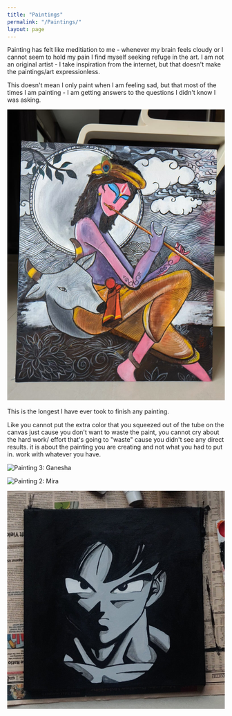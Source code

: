 ```yaml
---
title: "Paintings"
permalink: "/Paintings/"
layout: page
---
```

Painting has felt like meditiation to me - whenever my brain feels cloudy or I cannot seem to hold my pain I find myself seeking refuge in the art. I am not an original artist - I take inspiration from the internet, but that doesn't make the paintings/art expressionless. 

This doesn't mean I only paint when I am feeling sad, but that most of the times I am painting - I am getting answers to the questions I didn't know I was asking.

![Painting 4: Krishna](/assets/Painting_Pictures/PXL_20240310_112623616_exported_1705_1710074062089.jpg)

This is the longest I have ever took to finish any painting. 

Like you cannot put the extra color that you squeezed out of the tube on the canvas just cause you don't want to waste the paint, you cannot cry about the hard work/ effort that's going to "waste" cause you didn't see any direct results. it is about the painting you are creating and not what you had to put in. work with whatever you have. 

![Painting 3: Ganesha](/assets/Painting_Pictures/Ganesha.jpg)

![Painting 2: Mira](/assets/Painting_Pictures/Mira.jpg)

![Painting 1: Goku](/assets/Goku.jpg)
